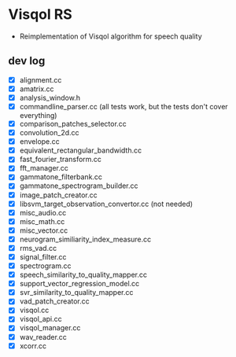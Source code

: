 # Visqol RS
* Reimplementation of Visqol algorithm for speech quality

## dev log
- [x] alignment.cc
- [x] amatrix.cc
- [x] analysis_window.h
- [x] commandline_parser.cc (all tests work, but the tests don't cover everything)
- [x] comparison_patches_selector.cc
- [x] convolution_2d.cc
- [x] envelope.cc
- [x] equivalent_rectangular_bandwidth.cc
- [x] fast_fourier_transform.cc
- [x] fft_manager.cc
- [x] gammatone_filterbank.cc
- [x] gammatone_spectrogram_builder.cc
- [x] image_patch_creator.cc
- [x] libsvm_target_observation_convertor.cc (not needed)
- [x] misc_audio.cc
- [x] misc_math.cc
- [x] misc_vector.cc
- [x] neurogram_similiarity_index_measure.cc
- [x] rms_vad.cc
- [x] signal_filter.cc
- [x] spectrogram.cc
- [x] speech_similarity_to_quality_mapper.cc
- [x] support_vector_regression_model.cc
- [x] svr_similarity_to_quality_mapper.cc
- [x] vad_patch_creator.cc
- [x] visqol.cc
- [x] visqol_api.cc
- [x] visqol_manager.cc
- [x] wav_reader.cc
- [x] xcorr.cc